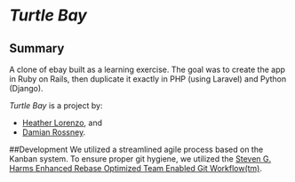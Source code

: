 # _Turtle Bay_

## Summary
A clone of ebay built as a learning exercise.  The goal was to create the app in Ruby on Rails, then duplicate it exactly in PHP (using Laravel) and Python (Django).

_Turtle Bay_ is a project by:
* [Heather Lorenzo](https://github.com/jeder28), and
* [Damian Rossney](https://github.com/dcr8898).

##Development
We utilized a streamlined agile process based on the Kanban system.  To ensure proper git hygiene, we utilized the [Steven G. Harms Enhanced Rebase Optimized Team Enabled Git Workflow(tm)](https://github.com/nyc-mud-turtles-2015/phase-2-guide/blob/nyc/resources/git_workflow.md).
